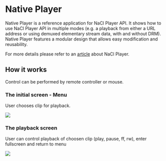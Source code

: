 # Native Player

Native Player is a reference application for NaCl Player API. It shows how to
use NaCl Player API in multiple modes (e.g. a playback from either a URL address
or using demuxed elementary stream data, with and without DRM). Native Player features a modular design that allows easy modification and reusability.

For more details please refer to an [article](https://developer.samsung.com/tv/develop/extension-libraries/nacl/overview) about NaCl Player.

## How it works

Control can be performed by remote controller or mouse.

### The initial screen - Menu

User chooses clip for playback.

![](/readme/menu.jpg)

### The playback screen

User can control playback of choosen clip (play, pause, ff, rw), enter fullscreen and return to menu

![](/readme/playback.jpg)
